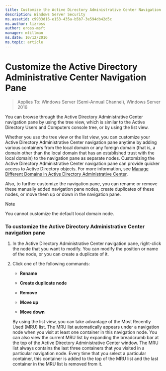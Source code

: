 ```yaml
---
title: Customize the Active Directory Administrative Center Navigation Pane
description: Windows Server Security
ms.assetid: c9933d16-e153-435a-b5b7-3e594db42d5c
ms.author: lizross
author: eross-msft
manager: mtillman
ms.date: 10/12/2016
ms.topic: article
---
```

# Customize the Active Directory Administrative Center Navigation Pane

>Applies To: Windows Server (Semi-Annual Channel), Windows Server 2016

  You can browse through the Active Directory Administrative Center navigation pane by using the tree view, which is similar to the Active Directory Users and Computers console tree, or by using the list view.

 Whether you use the tree view or the list view, you can customize your Active Directory Administrative Center navigation pane anytime by adding various containers from the local domain or any foreign domain \(that is, a domain other than the local domain that has an established trust with the local domain\) to the navigation pane as separate nodes. Customizing the Active Directory Administrative Center navigation pane can provide quicker access to Active Directory objects. For more information, see [Manage Different Domains in Active Directory Administrative Center](manage-different-domains-in-active-directory-administrative-center.md).

 Also, to further customize the navigation pane, you can rename or remove these manually added navigation pane nodes, create duplicates of these nodes, or move them up or down in the navigation pane.

> [!NOTE]
>  You cannot customize the default local domain node.

### To customize the Active Directory Administrative Center navigation pane

1. In the Active Directory Administrative Center navigation pane, right\-click the node that you want to modify. You can modify the position or name of the node, or you can create a duplicate of it.

2. Click one of the following commands:

   -   **Rename**

   -   **Create duplicate node**

   -   **Remove**

   -   **Move up**

   -   **Move down**

   By using the list view, you can take advantage of the Most Recently Used \(MRU\) list. The MRU list automatically appears under a navigation node when you visit at least one container in this navigation node. You can also view the current MRU list by expanding the breadcrumb bar at the top of the Active Directory Administrative Center window. The MRU list always contains the last three containers that you visited in a particular navigation node. Every time that you select a particular container, this container is added to the top of the MRU list and the last container in the MRU list is removed from it.



